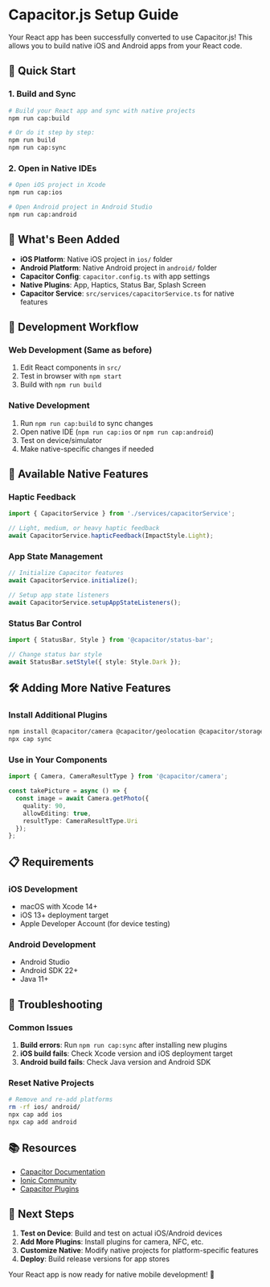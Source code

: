 # Capacitor.js Setup Guide

Your React app has been successfully converted to use Capacitor.js! This allows you to build native iOS and Android apps from your React code.

## 🚀 Quick Start

### 1. Build and Sync
```bash
# Build your React app and sync with native projects
npm run cap:build

# Or do it step by step:
npm run build
npm run cap:sync
```

### 2. Open in Native IDEs
```bash
# Open iOS project in Xcode
npm run cap:ios

# Open Android project in Android Studio
npm run cap:android
```

## 📱 What's Been Added

- **iOS Platform**: Native iOS project in `ios/` folder
- **Android Platform**: Native Android project in `android/` folder
- **Capacitor Config**: `capacitor.config.ts` with app settings
- **Native Plugins**: App, Haptics, Status Bar, Splash Screen
- **Capacitor Service**: `src/services/capacitorService.ts` for native features

## 🔧 Development Workflow

### Web Development (Same as before)
1. Edit React components in `src/`
2. Test in browser with `npm start`
3. Build with `npm run build`

### Native Development
1. Run `npm run cap:build` to sync changes
2. Open native IDE (`npm run cap:ios` or `npm run cap:android`)
3. Test on device/simulator
4. Make native-specific changes if needed

## 📱 Available Native Features

### Haptic Feedback
```typescript
import { CapacitorService } from './services/capacitorService';

// Light, medium, or heavy haptic feedback
await CapacitorService.hapticFeedback(ImpactStyle.Light);
```

### App State Management
```typescript
// Initialize Capacitor features
await CapacitorService.initialize();

// Setup app state listeners
await CapacitorService.setupAppStateListeners();
```

### Status Bar Control
```typescript
import { StatusBar, Style } from '@capacitor/status-bar';

// Change status bar style
await StatusBar.setStyle({ style: Style.Dark });
```

## 🛠️ Adding More Native Features

### Install Additional Plugins
```bash
npm install @capacitor/camera @capacitor/geolocation @capacitor/storage
npx cap sync
```

### Use in Your Components
```typescript
import { Camera, CameraResultType } from '@capacitor/camera';

const takePicture = async () => {
  const image = await Camera.getPhoto({
    quality: 90,
    allowEditing: true,
    resultType: CameraResultType.Uri
  });
};
```

## 📋 Requirements

### iOS Development
- macOS with Xcode 14+
- iOS 13+ deployment target
- Apple Developer Account (for device testing)

### Android Development
- Android Studio
- Android SDK 22+
- Java 11+

## 🚨 Troubleshooting

### Common Issues
1. **Build errors**: Run `npm run cap:sync` after installing new plugins
2. **iOS build fails**: Check Xcode version and iOS deployment target
3. **Android build fails**: Check Java version and Android SDK

### Reset Native Projects
```bash
# Remove and re-add platforms
rm -rf ios/ android/
npx cap add ios
npx cap add android
```

## 📚 Resources

- [Capacitor Documentation](https://capacitorjs.com/docs)
- [Ionic Community](https://ionicframework.com/community)
- [Capacitor Plugins](https://capacitorjs.com/docs/plugins)

## 🎯 Next Steps

1. **Test on Device**: Build and test on actual iOS/Android devices
2. **Add More Plugins**: Install plugins for camera, NFC, etc.
3. **Customize Native**: Modify native projects for platform-specific features
4. **Deploy**: Build release versions for app stores

Your React app is now ready for native mobile development! 🎉 
